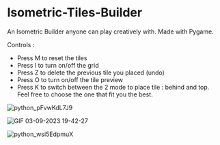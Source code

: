 # Isometric-Tiles-Builder
An Isometric Builder anyone can play creatively with.
Made with Pygame.

Controls : 
- Press M to reset the tiles
- Press I to turn on/off the grid
- Press Z to delete the previous tile you placed (undo)
- Press O to turn on/off the tile preview
- Press K to switch between the 2 mode to place tile : behind and top. Feel free to choose the one that fit you the best.

![python_pFvwKdL7J9](https://github.com/Yohan27x/Isometric-Builder/assets/81105099/a220be19-426d-4046-8bea-7053cf1672e4)

![GIF 03-09-2023 19-42-27](https://github.com/Yohan27x/Isometric-Builder/assets/81105099/9467ae4a-0bfb-4306-9de2-5258fae55f0c)

![python_wsi5EdpmuX](https://github.com/Yohan27x/Isometric-Builder/assets/81105099/a3c2ec73-f938-4ae1-8744-0cd8e74c299a)




